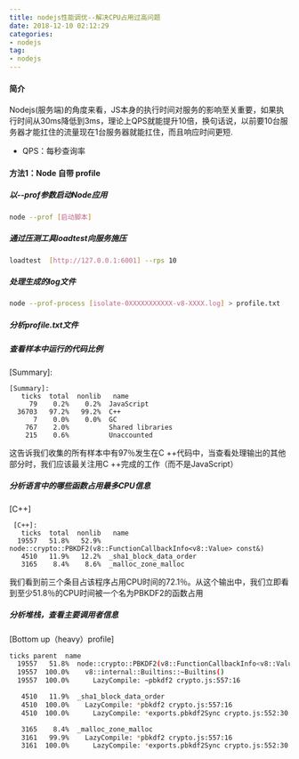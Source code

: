 ```yaml
---
title: nodejs性能调优--解决CPU占用过高问题
date: 2018-12-10 02:12:29
categories: 
- nodejs
tag: 
- nodejs
---
```

#### 简介
Nodejs(服务端)的角度来看，JS本身的执行时间对服务的影响至关重要，如果执行时间从30ms降低到3ms，理论上QPS就能提升10倍，换句话说，以前要10台服务器才能扛住的流量现在1台服务器就能扛住，而且响应时间更短.

- QPS：每秒查询率

#### 方法1：Node 自带 profile
##### 以--prof参数启动Node应用
```bash
node --prof [启动脚本]
```
##### 通过压测工具loadtest向服务施压
```bash
loadtest  [http://127.0.0.1:6001] --rps 10
```
##### 处理生成的log文件
```bash
node --prof-process [isolate-0XXXXXXXXXXX-v8-XXXX.log] > profile.txt
```

<!--more-->

##### 分析profile.txt文件
##### 查看样本中运行的代码比例
 [Summary]:
```
[Summary]:
   ticks  total  nonlib   name
     79    0.2%    0.2%  JavaScript
  36703   97.2%   99.2%  C++
      7    0.0%    0.0%  GC
    767    2.0%          Shared libraries
    215    0.6%          Unaccounted
```
这告诉我们收集的所有样本中有97％发生在C ++代码中，当查看处理输出的其他部分时，我们应该最关注用C ++完成的工作（而不是JavaScript）

##### 分析语言中的哪些函数占用最多CPU信息
 [C++]
```
 [C++]:
   ticks  total  nonlib   name
  19557   51.8%   52.9%  node::crypto::PBKDF2(v8::FunctionCallbackInfo<v8::Value> const&)
   4510   11.9%   12.2%  _sha1_block_data_order
   3165    8.4%    8.6%  _malloc_zone_malloc
```
我们看到前三个条目占该程序占用CPU时间的72.1％。从这个输出中，我们立即看到至少51.8％的CPU时间被一个名为PBKDF2的函数占用

##### 分析堆栈，查看主要调用者信息
[Bottom up（heavy）profile]
```bash
ticks parent  name
  19557   51.8%  node::crypto::PBKDF2(v8::FunctionCallbackInfo<v8::Value> const&)
  19557  100.0%    v8::internal::Builtins::~Builtins()
  19557  100.0%      LazyCompile: ~pbkdf2 crypto.js:557:16

   4510   11.9%  _sha1_block_data_order
   4510  100.0%    LazyCompile: *pbkdf2 crypto.js:557:16
   4510  100.0%      LazyCompile: *exports.pbkdf2Sync crypto.js:552:30

   3165    8.4%  _malloc_zone_malloc
   3161   99.9%    LazyCompile: *pbkdf2 crypto.js:557:16
   3161  100.0%      LazyCompile: *exports.pbkdf2Sync crypto.js:552:30
```